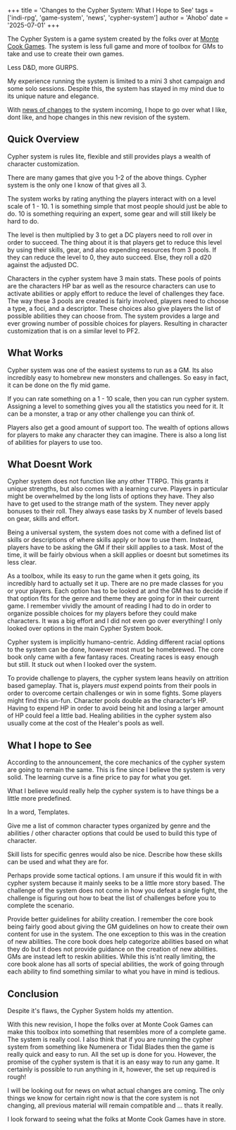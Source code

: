 +++
title = 'Changes to the Cypher System: What I Hope to See'
tags = ['indi-rpg', 'game-system', 'news', 'cypher-system']
author = 'Ahobo'
date = '2025-07-01'
+++

The Cypher System is a game system created by the folks over at
[Monte Cook Games](https://www.montecookgames.com/). The system is less full
game and more of toolbox for GMs to take and use to create their own games.

Less D&D, more GURPS.

My experience running the system is limited to a mini 3 shot campaign and some solo
sessions. Despite this, the system has stayed in my mind due to its unique nature and
elegance.

With [news of changes](https://www.montecookgames.com/designing-the-game-we-want-to-play/) to the system incoming, I hope to go over what I like, dont like,
and hope changes in this new revision of the system.

## Quick Overview

Cypher system is rules lite, flexible and still provides plays a wealth of character customization.

There are many games that give you 1-2 of the above things. Cypher system is the only one
I know of that gives all 3.

The system works by rating anything the players interact with on a level scale of 1 - 10. 1 is something simple that most 
people should just be able to do. 10 is something requiring an expert, some gear and will still
likely be hard to do.

The level is then multiplied by 3 to get a DC players need to roll over in order to succeed. The thing
about it is that players get to reduce this level by using their skills, gear, and also expending
resources from 3 pools. If they can reduce the level to 0, they auto succeed. Else, they roll a d20 against
the adjusted DC.

Characters in the cypher system have 3 main stats. These pools of points are the characters HP bar as well as
the resource characters can use to activate abilities or apply effort to reduce the level of challenges they
face. The way these 3 pools are created is fairly involved, players need to choose a type, a foci, and a descriptor.
These choices also give players the list of possible abilities they can choose from. The system provides a large
and ever growing number of possible choices for players. Resulting in character customization that is on a similar
level to PF2. 

## What Works

Cypher system was one of the easiest systems to run as a GM. Its also incredibly easy to homebrew new monsters and
challenges. So easy in fact, it can be done on the fly mid game. 

If you can rate something on a 1 - 10 scale, then you can run cypher system. Assigning a level to something
gives you all the statistics you need for it. It can be a monster, a trap or any other challenge you can 
think of.

Players also get a good amount of support too. The wealth of options allows for players to make any character
they can imagine. There is also a long list of abilities for players to use too.

## What Doesnt Work

Cypher system does not function like any other TTRPG. This grants it unique strengths, but also comes with
a learning curve. Players in particular might be overwhelmed by the long lists of options they have. They
also have to get used to the strange math of the system. They never apply bonuses to their roll. They always
ease tasks by X number of levels based on gear, skills and effort.

Being a universal system, the system does not come with a defined list of skills or descriptions of where skills
apply or how to use them. Instead, players have to be asking the GM if their skill applies to a task. Most of the
time, it will be fairly obvious when a skill applies or doesnt but sometimes its less clear. 

As a toolbox, while its easy to run the game when it gets going, its incredibly hard to actually set it up. There are
no pre made classes for you or your players. Each option has to be looked at and the GM has to decide if that option
fits for the genre and theme they are going for in their current game. I remember vividly the amount of reading I
had to do in order to organize possible choices for my players before they could make characters. It was a big
effort and I did not even go over everything! I only looked over options in the main Cypher System book. 

Cypher system is implicitly humano-centric. Adding different racial options to the system can be done, however most
must be homebrewed. The core book only came with a few fantasy races. Creating races is easy enough but still. It
stuck out when I looked over the system.

To provide challenge to players, the cypher system leans heavily on attrition based gameplay. That is, players
*must* expend points from their pools in order to overcome certain challenges or win in some fights. Some players
might find this un-fun. Character pools double as the character's HP. Having to expend HP in order to avoid being hit
and losing a larger amount of HP could feel a little bad. Healing abilities in the cypher system also usually come at
the cost of the Healer's pools as well.

## What I hope to See

According to the announcement, the core mechanics of the cypher system are going to remain the same. This is fine since
I believe the system is very solid. The learning curve is a fine price to pay for what you get.

What I believe would really help the cypher system is to have things be a little more predefined.

In a word, Templates.

Give me a list of common character types organized by genre and the abilities / other character options that
could be used to build this type of character. 

Skill lists for specific genres would also be nice. Describe how these skills can be used and what
they are for.

Perhaps provide some tactical options. I am unsure if this would fit in with cypher system because it
mainly seeks to be a little more story based. The challenge of the system does not come in how you
defeat a single fight, the challenge is figuring out how to beat the list of challenges before you
to complete the scenario. 

Provide better guidelines for ability creation. I remember the core book being fairly good about giving
the GM guidelines on how to create their own content for use in the system. The one exception to this
was in the creation of new abilities. The core book does help categorize abilities based on what they do
but it does not provide guidance on the creation of new abilities. GMs are instead left to reskin abilities.
While this is'nt really limiting, the core book alone has all sorts of special abilities, the work of going
through each ability to find something similar to what you have in mind is tedious.

## Conclusion

Despite it's flaws, the Cypher System holds my attention.

With this new revision, I hope the folks over at Monte Cook Games can make this toolbox into something
that resembles more of a complete game. The system is really cool. I also think that if you are running the
cypher system from something like Numenera or Tidal Blades then the game is really quick and easy to run.
All the set up is done for you. However, the promise of the cypher system is that it is an easy way to run
any game. It certainly is possible to run anything in it, however, the set up required is rough!

I will be looking out for news on what actual changes are coming. The only things we know for certain
right now is that the core system is not changing, all previous material will remain compatible and
... thats it really. 

I look forward to seeing what the folks at Monte Cook Games have in store. 